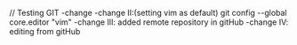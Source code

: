 // Testing GIT
-change
-change II:(setting vim as default) git config --global core.editor "vim"
-change III: added remote repository in gitHub
-change IV: editing from gitHub
